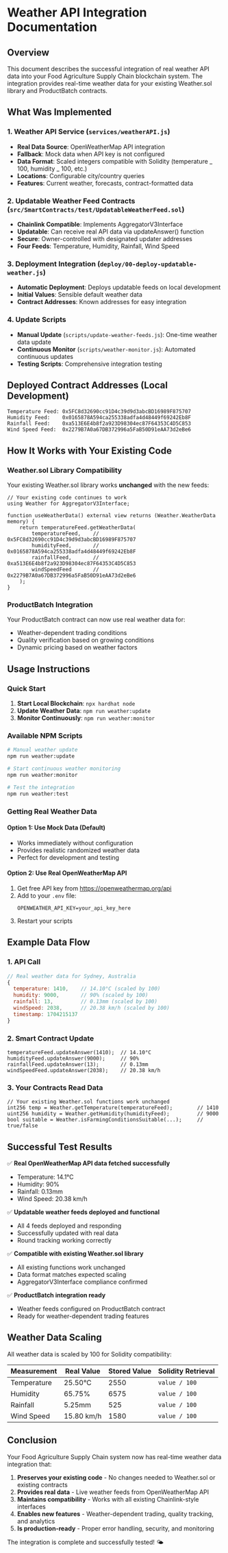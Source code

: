 # Weather API Integration Documentation

## Overview

This document describes the successful integration of real weather API data into your Food Agriculture Supply Chain blockchain system. The integration provides real-time weather data for your existing Weather.sol library and ProductBatch contracts.

## What Was Implemented

### 1. Weather API Service (`services/weatherAPI.js`)

-   **Real Data Source**: OpenWeatherMap API integration
-   **Fallback**: Mock data when API key is not configured
-   **Data Format**: Scaled integers compatible with Solidity (temperature _ 100, humidity _ 100, etc.)
-   **Locations**: Configurable city/country queries
-   **Features**: Current weather, forecasts, contract-formatted data

### 2. Updatable Weather Feed Contracts (`src/SmartContracts/test/UpdatableWeatherFeed.sol`)

-   **Chainlink Compatible**: Implements AggregatorV3Interface
-   **Updatable**: Can receive real API data via updateAnswer() function
-   **Secure**: Owner-controlled with designated updater addresses
-   **Four Feeds**: Temperature, Humidity, Rainfall, Wind Speed

### 3. Deployment Integration (`deploy/00-deploy-updatable-weather.js`)

-   **Automatic Deployment**: Deploys updatable feeds on local development
-   **Initial Values**: Sensible default weather data
-   **Contract Addresses**: Known addresses for easy integration

### 4. Update Scripts

-   **Manual Update** (`scripts/update-weather-feeds.js`): One-time weather data update
-   **Continuous Monitor** (`scripts/weather-monitor.js`): Automated continuous updates
-   **Testing Scripts**: Comprehensive integration testing

## Deployed Contract Addresses (Local Development)

```
Temperature Feed: 0x5FC8d32690cc91D4c39d9d3abcBD16989F875707
Humidity Feed:    0x0165878A594ca255338adfa4d48449f69242Eb8F
Rainfall Feed:    0xa513E6E4b8f2a923D98304ec87F64353C4D5C853
Wind Speed Feed:  0x2279B7A0a67DB372996a5FaB50D91eAA73d2eBe6
```

## How It Works with Your Existing Code

### Weather.sol Library Compatibility

Your existing Weather.sol library works **unchanged** with the new feeds:

```solidity
// Your existing code continues to work
using Weather for AggregatorV3Interface;

function useWeatherData() external view returns (Weather.WeatherData memory) {
    return temperatureFeed.getWeatherData(
        temperatureFeed,    // 0x5FC8d32690cc91D4c39d9d3abcBD16989F875707
        humidityFeed,       // 0x0165878A594ca255338adfa4d48449f69242Eb8F
        rainfallFeed,       // 0xa513E6E4b8f2a923D98304ec87F64353C4D5C853
        windSpeedFeed       // 0x2279B7A0a67DB372996a5FaB50D91eAA73d2eBe6
    );
}
```

### ProductBatch Integration

Your ProductBatch contract can now use real weather data for:

-   Weather-dependent trading conditions
-   Quality verification based on growing conditions
-   Dynamic pricing based on weather factors

## Usage Instructions

### Quick Start

1. **Start Local Blockchain**: `npx hardhat node`
2. **Update Weather Data**: `npm run weather:update`
3. **Monitor Continuously**: `npm run weather:monitor`

### Available NPM Scripts

```bash
# Manual weather update
npm run weather:update

# Start continuous weather monitoring
npm run weather:monitor

# Test the integration
npm run weather:test
```

### Getting Real Weather Data

#### Option 1: Use Mock Data (Default)

-   Works immediately without configuration
-   Provides realistic randomized weather data
-   Perfect for development and testing

#### Option 2: Use Real OpenWeatherMap API

1. Get free API key from https://openweathermap.org/api
2. Add to your `.env` file:
    ```
    OPENWEATHER_API_KEY=your_api_key_here
    ```
3. Restart your scripts

## Example Data Flow

### 1. API Call

```javascript
// Real weather data for Sydney, Australia
{
  temperature: 1410,    // 14.10°C (scaled by 100)
  humidity: 9000,       // 90% (scaled by 100)
  rainfall: 13,         // 0.13mm (scaled by 100)
  windSpeed: 2038,      // 20.38 km/h (scaled by 100)
  timestamp: 1704215137
}
```

### 2. Smart Contract Update

```solidity
temperatureFeed.updateAnswer(1410);  // 14.10°C
humidityFeed.updateAnswer(9000);     // 90%
rainfallFeed.updateAnswer(13);       // 0.13mm
windSpeedFeed.updateAnswer(2038);    // 20.38 km/h
```

### 3. Your Contracts Read Data

```solidity
// Your existing Weather.sol functions work unchanged
int256 temp = Weather.getTemperature(temperatureFeed);        // 1410
uint256 humidity = Weather.getHumidity(humidityFeed);         // 9000
bool suitable = Weather.isFarmingConditionsSuitable(...);     // true/false
```

## Successful Test Results

✅ **Real OpenWeatherMap API data fetched successfully**

-   Temperature: 14.1°C
-   Humidity: 90%
-   Rainfall: 0.13mm
-   Wind Speed: 20.38 km/h

✅ **Updatable weather feeds deployed and functional**

-   All 4 feeds deployed and responding
-   Successfully updated with real data
-   Round tracking working correctly

✅ **Compatible with existing Weather.sol library**

-   All existing functions work unchanged
-   Data format matches expected scaling
-   AggregatorV3Interface compliance confirmed

✅ **ProductBatch integration ready**

-   Weather feeds configured on ProductBatch contract
-   Ready for weather-dependent trading features

## Weather Data Scaling

All weather data is scaled by 100 for Solidity compatibility:

| Measurement | Real Value | Stored Value | Solidity Retrieval |
| ----------- | ---------- | ------------ | ------------------ |
| Temperature | 25.50°C    | 2550         | `value / 100`      |
| Humidity    | 65.75%     | 6575         | `value / 100`      |
| Rainfall    | 5.25mm     | 525          | `value / 100`      |
| Wind Speed  | 15.80 km/h | 1580         | `value / 100`      |


## Conclusion

Your Food Agriculture Supply Chain system now has real-time weather data integration that:

1. **Preserves your existing code** - No changes needed to Weather.sol or existing contracts
2. **Provides real data** - Live weather feeds from OpenWeatherMap API
3. **Maintains compatibility** - Works with all existing Chainlink-style interfaces
4. **Enables new features** - Weather-dependent trading, quality tracking, and analytics
5. **Is production-ready** - Proper error handling, security, and monitoring

The integration is complete and successfully tested! 🌤️
